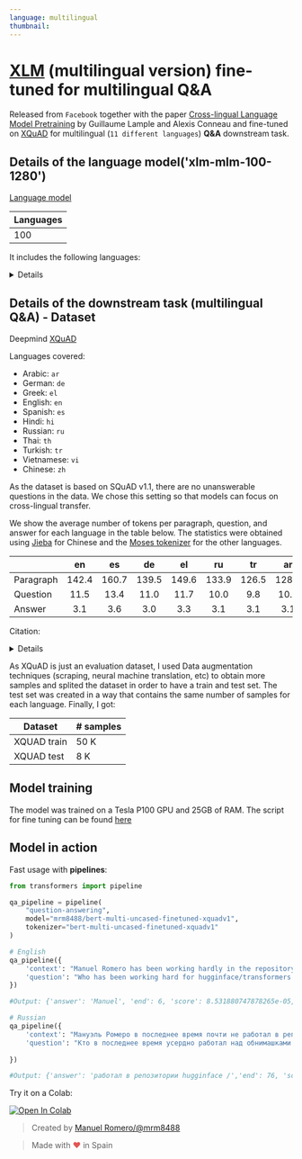 ```yaml
---
language: multilingual
thumbnail:
---
```


# [XLM](https://github.com/facebookresearch/XLM/) (multilingual version) fine-tuned for multilingual Q&A

Released from `Facebook` together with the paper [Cross-lingual Language Model Pretraining](https://arxiv.org/abs/1901.07291) by Guillaume Lample and Alexis Conneau and fine-tuned on [XQuAD](https://github.com/deepmind/xquad) for multilingual (`11 different languages`) **Q&A** downstream task.

## Details of the language model('xlm-mlm-100-1280')

[Language model](https://github.com/facebookresearch/XLM/#ii-cross-lingual-language-model-pretraining-xlm)

| Languages
| --------- |
| 100 |

It includes the following languages:

<details>
en-es-fr-de-zh-ru-pt-it-ar-ja-id-tr-nl-pl-simple-fa-vi-sv-ko-he-ro-no-hi-uk-cs-fi-hu-th-da-ca-el-bg-sr-ms-bn-hr-sl-zh_yue-az-sk-eo-ta-sh-lt-et-ml-la-bs-sq-arz-af-ka-mr-eu-tl-ang-gl-nn-ur-kk-be-hy-te-lv-mk-zh_classical-als-is-wuu-my-sco-mn-ceb-ast-cy-kn-br-an-gu-bar-uz-lb-ne-si-war-jv-ga-zh_min_nan-oc-ku-sw-nds-ckb-ia-yi-fy-scn-gan-tt-am
</details>

## Details of the downstream task (multilingual Q&A) - Dataset

Deepmind [XQuAD](https://github.com/deepmind/xquad)

Languages covered:

- Arabic: `ar`
- German: `de`
- Greek: `el`
- English: `en`
- Spanish: `es`
- Hindi: `hi`
- Russian: `ru`
- Thai: `th`
- Turkish: `tr`
- Vietnamese: `vi`
- Chinese: `zh`

As the dataset is based on SQuAD v1.1, there are no unanswerable questions in the data. We chose this
setting so that models can focus on cross-lingual transfer.

We show the average number of tokens per paragraph, question, and answer for each language in the
table below. The statistics were obtained using [Jieba](https://github.com/fxsjy/jieba) for Chinese
and the [Moses tokenizer](https://github.com/moses-smt/mosesdecoder/blob/master/scripts/tokenizer/tokenizer.perl)
for the other languages.

|           |  en   |  es   |  de   |  el   |  ru   |  tr   |  ar   |  vi   |  th   |  zh   |  hi   |
| --------- | :---: | :---: | :---: | :---: | :---: | :---: | :---: | :---: | :---: | :---: | :---: |
| Paragraph | 142.4 | 160.7 | 139.5 | 149.6 | 133.9 | 126.5 | 128.2 | 191.2 | 158.7 | 147.6 | 232.4 |
| Question  | 11.5  | 13.4  | 11.0  | 11.7  | 10.0  |  9.8  | 10.7  | 14.8  | 11.5  | 10.5  | 18.7  |
| Answer    |  3.1  |  3.6  |  3.0  |  3.3  |  3.1  |  3.1  |  3.1  |  4.5  |  4.1  |  3.5  |  5.6  |

Citation:

<details>

```bibtex
@article{Artetxe:etal:2019,
      author    = {Mikel Artetxe and Sebastian Ruder and Dani Yogatama},
      title     = {On the cross-lingual transferability of monolingual representations},
      journal   = {CoRR},
      volume    = {abs/1910.11856},
      year      = {2019},
      archivePrefix = {arXiv},
      eprint    = {1910.11856}
}
```

</details>

As XQuAD is just an evaluation dataset, I used Data augmentation techniques (scraping, neural machine translation, etc) to obtain more samples and splited the dataset in order to have a train and test set. The test set was created in a way that contains the same number of samples for each language. Finally, I got:

| Dataset     | # samples |
| ----------- | --------- |
| XQUAD train | 50 K      |
| XQUAD test  | 8 K       |

## Model training

The model was trained on a Tesla P100 GPU and 25GB of RAM.
The script for fine tuning can be found [here](https://github.com/huggingface/transformers/blob/master/examples/distillation/run_squad_w_distillation.py)


## Model in action

Fast usage with **pipelines**:

```python
from transformers import pipeline

qa_pipeline = pipeline(
    "question-answering",
    model="mrm8488/bert-multi-uncased-finetuned-xquadv1",
    tokenizer="bert-multi-uncased-finetuned-xquadv1"
)

# English
qa_pipeline({
    'context': "Manuel Romero has been working hardly in the repository hugginface/transformers lately",
    'question': "Who has been working hard for hugginface/transformers lately?"
})

#Output: {'answer': 'Manuel', 'end': 6, 'score': 8.531880747878265e-05, 'start': 0}

# Russian
qa_pipeline({
    'context': "Мануэль Ромеро в последнее время почти не работал в репозитории hugginface / transformers",
    'question': "Кто в последнее время усердно работал над обнимашками / трансформерами?"
    
})

#Output: {'answer': 'работал в репозитории hugginface /','end': 76, 'score': 0.00012340750456964894, 'start': 42}
```
Try it on a Colab:

<a href="https://colab.research.google.com/github/mrm8488/shared_colab_notebooks/blob/master/Try_mrm8488_xquad_finetuned_uncased_model.ipynb" target="_parent"><img src="https://camo.githubusercontent.com/52feade06f2fecbf006889a904d221e6a730c194/68747470733a2f2f636f6c61622e72657365617263682e676f6f676c652e636f6d2f6173736574732f636f6c61622d62616467652e737667" alt="Open In Colab" data-canonical-src="https://colab.research.google.com/assets/colab-badge.svg"></a>

> Created by [Manuel Romero/@mrm8488](https://twitter.com/mrm8488)

> Made with <span style="color: #e25555;">&hearts;</span> in Spain

